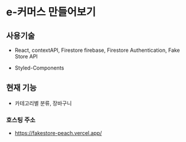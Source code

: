 # e-커머스 만들어보기

## 사용기술
- React, contextAPI,  Firestore firebase, Firestore Authentication, Fake Store API

- Styled-Components


## 현재 기능
- 카테고리별 분류, 장바구니


### 호스팅 주소

- https://fakestore-peach.vercel.app/